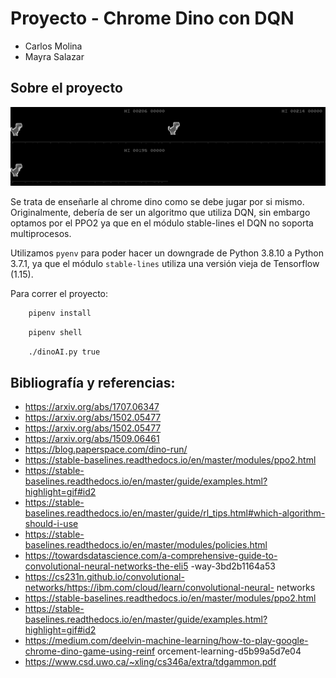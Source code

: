 # Proyecto - Chrome Dino con DQN

- Carlos Molina
- Mayra Salazar
  
## Sobre el proyecto

![alt tag](game.gif)

  
Se trata de enseñarle al chrome dino como se debe jugar por si mismo.
Originalmente, debería de ser un algoritmo que utiliza DQN, sin embargo optamos por el PPO2 ya que en el módulo stable-lines el DQN no soporta multiprocesos.  

Utilizamos `pyenv` para poder hacer un downgrade de Python 3.8.10 a Python 3.7.1, ya que el módulo `stable-lines` utiliza una versión vieja de Tensorflow (1.15).  

Para correr el proyecto:  

```Bash
    pipenv install
```
```Bash
    pipenv shell
```
```Bash
    ./dinoAI.py true
```


## Bibliografía y referencias:
- https://arxiv.org/abs/1707.06347
- https://arxiv.org/abs/1502.05477
- https://arxiv.org/abs/1502.05477
- https://arxiv.org/abs/1509.06461
- https://blog.paperspace.com/dino-run/
- https://stable-baselines.readthedocs.io/en/master/modules/ppo2.html
- https://stable-baselines.readthedocs.io/en/master/guide/examples.html?highlight=gif#id2
- https://stable-baselines.readthedocs.io/en/master/guide/rl_tips.html#which-algorithm-should-i-use
- https://stable-baselines.readthedocs.io/en/master/modules/policies.html
- https://towardsdatascience.com/a-comprehensive-guide-to-convolutional-neural-networks-the-eli5
-way-3bd2b1164a53
- https://cs231n.github.io/convolutional-networks/https://ibm.com/cloud/learn/convolutional-neural-
networks
- https://stable-baselines.readthedocs.io/en/master/modules/ppo2.html
- https://stable-baselines.readthedocs.io/en/master/guide/examples.html?highlight=gif#id2
- https://medium.com/deelvin-machine-learning/how-to-play-google-chrome-dino-game-using-reinf
orcement-learning-d5b99a5d7e04
- https://www.csd.uwo.ca/~xling/cs346a/extra/tdgammon.pdf
